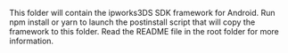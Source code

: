 This folder will contain the ipworks3DS SDK framework for Android.
Run npm install or yarn to launch the postinstall script that will copy the framework to this folder.
Read the README file in the root folder for more information.
